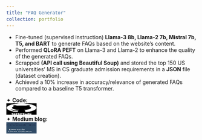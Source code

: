 ```yaml
---
title: "FAQ Generator"
collection: portfolio
---
```


* Fine-tuned (supervised instruction) **Llama-3 8b, Llama-2 7b, Mistral 7b, T5, and BART** to generate FAQs based on the website’s content.
* Performed **QLoRA PEFT** on Llama-3 and Llama-2 to enhance the quality of the generated FAQs.
* Scrapped **(API call using Beautiful Soup)** and stored the top 150 US universities’ MS in CS graduate admission requirements in a **JSON** file (dataset creation).
* Achieved a 10% increase in accuracy/relevance of generated FAQs compared to a baseline T5 transformer.

<div class="flexcontainer">
    <div>
      <div style="display: flex; justify-content: space-between;">
        <span>✦ <strong>Code:</strong></span>
  </div>
  <div>
    <a href="https://github.com/SudarshanaSRao/CSCI-499_final_project" onclick="trackOutboundLink(this);">
      <img height="30px" src="/images/github-logo-git-hub-icon-with-text-on-white-and-black-background-free-vector.jpg" width="80px">
    </a>
  </div>
</div>

<div class="flexcontainer">
    <div>
      <div style="display: flex; justify-content: space-between;">
        <span>✦ <strong>Medium blog:</strong></span>
  </div>
  <div>
    <a href="https://medium.com/@sudarshanasrao/faq-generation-using-large-language-models-88746c9381a6" onclick="trackOutboundLink(this);">
      <img height="30px" src="/images/image.jpeg" width="80px">
    </a>
  </div>
</div>

<!-- This is an item in your portfolio. It can be have images or nice text. If you name the file .md, it will be parsed as markdown. If you name the file .html, it will be parsed as HTML.  -->
